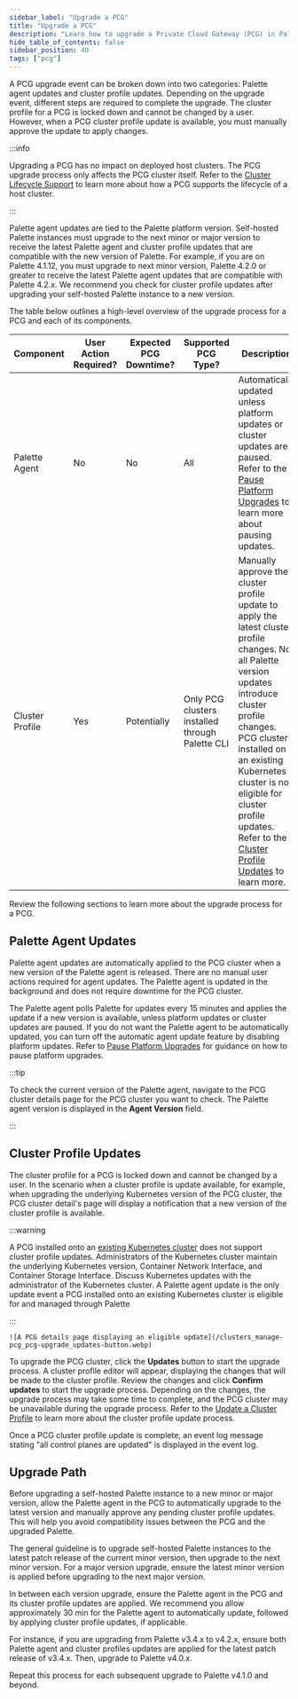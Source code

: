 ```yaml
---
sidebar_label: "Upgrade a PCG"
title: "Upgrade a PCG"
description: "Learn how to upgrade a Private Cloud Gateway (PCG) in Palette."
hide_table_of_contents: false
sidebar_position: 40
tags: ["pcg"]
---
```


A PCG upgrade event can be broken down into two categories: Palette agent updates and cluster profile updates. Depending
on the upgrade event, different steps are required to complete the upgrade. The cluster profile for a PCG is locked down
and cannot be changed by a user. However, when a PCG cluster profile update is available, you must manually approve the
update to apply changes.

:::info

Upgrading a PCG has no impact on deployed host clusters. The PCG upgrade process only affects the PCG cluster itself.
Refer to the [Cluster Lifecycle Support](../architecture.md#cluster-lifecycle-support) to learn more about how a PCG
supports the lifecycle of a host cluster.

:::

Palette agent updates are tied to the Palette platform version. Self-hosted Palette instances must upgrade to the next
minor or major version to receive the latest Palette agent and cluster profile updates that are compatible with the new
version of Palette. For example, if you are on Palette 4.1.12, you must upgrade to next minor version, Palette 4.2.0 or
greater to receive the latest Palette agent updates that are compatible with Palette 4.2.x. We recommend you check for
cluster profile updates after upgrading your self-hosted Palette instance to a new version.

The table below outlines a high-level overview of the upgrade process for a PCG and each of its components.

| Component       | User Action Required? | Expected PCG Downtime? | Supported PCG Type?                             | Description                                                                                                                                                                                                                                                                                                                                       |
| --------------- | --------------------- | ---------------------- | ----------------------------------------------- | ------------------------------------------------------------------------------------------------------------------------------------------------------------------------------------------------------------------------------------------------------------------------------------------------------------------------------------------------- |
| Palette Agent   | No                    | No                     | All                                             | Automatically updated unless platform updates or cluster updates are paused. Refer to the [Pause Platform Upgrades](../../cluster-management/palette-lock-cluster.md) to learn more about pausing updates.                                                                                                                                        |
| Cluster Profile | Yes                   | Potentially            | Only PCG clusters installed through Palette CLI | Manually approve the cluster profile update to apply the latest cluster profile changes. Not all Palette version updates introduce cluster profile changes. PCG clusters installed on an existing Kubernetes cluster is not eligible for cluster profile updates. Refer to the [Cluster Profile Updates](#cluster-profile-updates) to learn more. |

Review the following sections to learn more about the upgrade process for a PCG.

## Palette Agent Updates

Palette agent updates are automatically applied to the PCG cluster when a new version of the Palette agent is released.
There are no manual user actions required for agent updates. The Palette agent is updated in the background and does not
require downtime for the PCG cluster.

The Palette agent polls Palette for updates every 15 minutes and applies the update if a new version is available,
unless platform updates or cluster updates are paused. If you do not want the Palette agent to be automatically updated,
you can turn off the automatic agent update feature by disabling platform updates. Refer to
[Pause Platform Upgrades](../../cluster-management/palette-lock-cluster.md) for guidance on how to pause platform
upgrades.

:::tip

To check the current version of the Palette agent, navigate to the PCG cluster details page for the PCG cluster you want
to check. The Palette agent version is displayed in the **Agent Version** field.

:::

## Cluster Profile Updates

The cluster profile for a PCG is locked down and cannot be changed by a user. In the scenario when a cluster profile is
update available, for example, when upgrading the underlying Kubernetes version of the PCG cluster, the PCG cluster
detail's page will display a notification that a new version of the cluster profile is available.

:::warning

A PCG installed onto an [existing Kubernetes cluster](../deploy-pcg-k8s.md) does not support cluster profile updates.
Administrators of the Kubernetes cluster maintain the underlying Kubernetes version, Container Network Interface, and
Container Storage Interface. Discuss Kubernetes updates with the administrator of the Kubernetes cluster. A Palette
agent update is the only update event a PCG installed onto an existing Kubernetes cluster is eligible for and managed
through Palette

:::

    ![A PCG details page displaying an eligible update](/clusters_manage-pcg_pcg-upgrade_updates-button.webp)

To upgrade the PCG cluster, click the **Updates** button to start the upgrade process. A cluster profile editor will
appear, displaying the changes that will be made to the cluster profile. Review the changes and click **Confirm
updates** to start the upgrade process. Depending on the changes, the upgrade process may take some time to complete,
and the PCG cluster may be unavailable during the upgrade process. Refer to the
[Update a Cluster Profile](../../../profiles/cluster-profiles/modify-cluster-profiles/update-cluster-profile.md#update-the-pack-version)
to learn more about the cluster profile update process.

Once a PCG cluster profile update is complete, an event log message stating "all control planes are updated" is
displayed in the event log.

## Upgrade Path

Before upgrading a self-hosted Palette instance to a new minor or major version, allow the Palette agent in the PCG to
automatically upgrade to the latest version and manually approve any pending cluster profile updates. This will help you
avoid compatibility issues between the PCG and the upgraded Palette.

The general guideline is to upgrade self-hosted Palette instances to the latest patch release of the current minor
version, then upgrade to the next minor version. For a major version upgrade, ensure the latest minor version is applied
before upgrading to the next major version.

In between each version upgrade, ensure the Palette agent in the PCG and its cluster profile updates are applied. We
recommend you allow approximately 30 min for the Palette agent to automatically update, followed by applying cluster
profile updates, if applicable.

For instance, if you are upgrading from Palette v3.4.x to v4.2.x, ensure both Palette agent and cluster profiles updates
are applied for the latest patch release of v3.4.x. Then, upgrade to Palette v4.0.x.

Repeat this process for each subsequent upgrade to Palette v4.1.0 and beyond.
